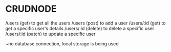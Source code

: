 # CRUDNODE

/users (get) to get all the users
/users (post) to add a user
/users/:id (get) to get a specific user's details
/users/:id (delete) to delete a specific user
/users/:id (patch) to update a specific user

~no database connection, local storage is being used
